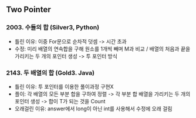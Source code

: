 ## Two Pointer

### 2003. 수들의 합 (Silver3, Python)
* 틀린 이유: 이중 For문으로 순차적 덧셈 -> 시간 초과
* 수정: 미리 배열의 연속합을 구해 원소를 1개씩 빼며 M과 비교 / 배열의 처음과 끝을 가리키는 두 개의 포인터 생성 -> 투 포인터 방식

### 2143. 두 배열의 합 (Gold3. Java)
* 틀린 이유: 투 포인터를 이용한 풀이과정 구현X
* 플이: 각 배열의 모든 부분 합을 구하여 정렬 -> 각 부분 합 배열을 가리키는 두 개의 포인터 생성 -> 합이 T가 되는 것을 Count
* 오래걸린 이유: answer에서 long이 아닌 int를 사용해서 수정에 오래 걸림